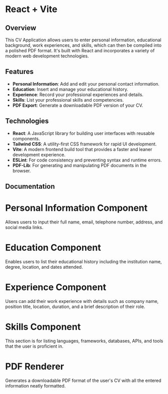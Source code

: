 # React + Vite

## Overview

This CV Application allows users to enter personal information, educational background, work experiences, and skills, which can then be compiled into a polished PDF format. It's built with React and incorporates a variety of modern web development technologies.

## Features

- **Personal Information**: Add and edit your personal contact information.
- **Education**: Insert and manage your educational history.
- **Experience**: Record your professional experiences and details.
- **Skills**: List your professional skills and competencies.
- **PDF Export**: Generate a downloadable PDF version of your CV.

## Technologies

- **React**: A JavaScript library for building user interfaces with reusable components.
- **Tailwind CSS**: A utility-first CSS framework for rapid UI development.
- **Vite**: A modern frontend build tool that provides a faster and leaner development experience.
- **ESLint**: For code consistency and preventing syntax and runtime errors.
- **PDF-Lib**: For generating and manipulating PDF documents in the browser.

## Documentation

# Personal Information Component

Allows users to input their full name, email, telephone number, address, and social media links.

# Education Component

Enables users to list their educational history including the institution name, degree, location, and dates attended.

# Experience Component

Users can add their work experience with details such as company name, position title, location, duration, and a brief description of their role.

# Skills Component

This section is for listing languages, frameworks, databases, APIs, and tools that the user is proficient in.

# PDF Renderer

Generates a downloadable PDF format of the user's CV with all the entered information neatly formatted.
